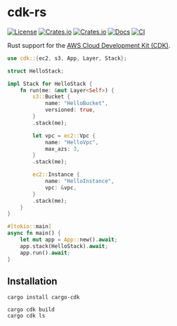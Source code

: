 # cdk-rs

[![License](https://img.shields.io/badge/license-MIT%2FApache-blue.svg)](https://github.com/matthunz/cdk-rs#license)
[![Crates.io](https://img.shields.io/crates/v/cargo-cdk.svg)](https://crates.io/crates/cargo-cdk)
[![Crates.io](https://img.shields.io/crates/v/cdk-builder.svg)](https://crates.io/crates/cdk-builder)
[![Docs](https://docs.rs/cdk-builder/badge.svg)](https://docs.rs/cdk-builder/latest/cdk-builder/)
[![CI](https://github.com/matthunz/cdk-rs/workflows/Rust/badge.svg)](https://github.com/matthunz/cdk-rs/actions)

Rust support for the [AWS Cloud Development Kit (CDK)](https://aws.amazon.com/cdk/).

```rust
use cdk::{ec2, s3, App, Layer, Stack};

struct HelloStack;

impl Stack for HelloStack {
    fn run(me: &mut Layer<Self>) {
        s3::Bucket {
            name: "HelloBucket",
            versioned: true,
        }
        .stack(me);

        let vpc = ec2::Vpc {
            name: "HelloVpc",
            max_azs: 3,
        }
        .stack(me);

        ec2::Instance {
            name: "HelloInstance",
            vpc: &vpc,
        }
        .stack(me);
    }
}

#[tokio::main]
async fn main() {
    let mut app = App::new().await;
    app.stack(HelloStack).await;
    app.run().await;
}
```

## Installation

```
cargo install cargo-cdk
```

```
cargo cdk build
cargo cdk ls
```

